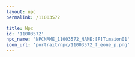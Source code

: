 ```yaml
---
layout: npc
permalink: /11003572

title: Npc
id: '11003572'
npc_name: 'NPCNAME_11003572_NAME:[F]Timaion01'
icon_url: 'portrait/npc/11003572_f_eone_p.png'
---
```

